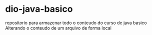 # dio-java-basico
repositorio para armazenar todo o conteudo do curso de java basico
Alterando o conteudo de um arquivo de forma local